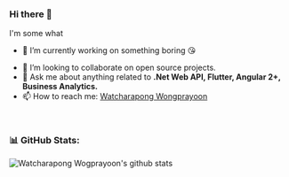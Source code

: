 ### Hi there 👋

<!--
**Wongprayoon/Wongprayoon** is a ✨ _special_ ✨ repository because its `README.md` (this file) appears on your GitHub profile.
-->

I'm some what
- 🔭 I’m currently working on something boring 😘
<!-- - 🌱 I’m currently learning ... -->
- 👯 I’m looking to collaborate on open source projects.
- 💬 Ask me about anything related to <b>.Net Web API, Flutter, Angular 2+, Business Analytics.</b>
- 📫 How to reach me: [Watcharapong Wongprayoon](mailto:wongprayoon.w@gmail.com)
<!-- - 😄 Pronouns: ... -->
<!-- - ⚡ Fun fact: ... -->

<!--
### Connect with me:

[<img align="left" alt="Watcharapong-Vongprayoon | LinkedIn" width="22px" src="https://cdn.jsdelivr.net/npm/simple-icons@v3/icons/linkedin.svg" />][linkedin]
[<img align="left" alt="Wongprayoon | GitHub" width="22px" src="https://cdn.jsdelivr.net/npm/simple-icons@v3/icons/github.svg" />][github]

<br />

### Languages and Tools:
<img align="left" alt="Android" width="26px" src="https://raw.githubusercontent.com/github/explore/80688e429a7d4ef2fca1e82350fe8e3517d3494d/topics/android/android.png" />
<img align="left" alt="Git" width="26px" src="https://raw.githubusercontent.com/github/explore/80688e429a7d4ef2fca1e82350fe8e3517d3494d/topics/git/git.png" />
<img align="left" alt="GitHub" width="26px" src="https://raw.githubusercontent.com/github/explore/78df643247d429f6cc873026c0622819ad797942/topics/github/github.png" />
<img align="left" alt="Terminal" width="26px" src="https://raw.githubusercontent.com/github/explore/80688e429a7d4ef2fca1e82350fe8e3517d3494d/topics/terminal/terminal.png" />
<img align="left" alt="Node.js" width="26px" src="https://raw.githubusercontent.com/github/explore/80688e429a7d4ef2fca1e82350fe8e3517d3494d/topics/nodejs/nodejs.png" />
<img align="left" alt="XCode" width="26px" src="https://raw.githubusercontent.com/github/explore/80688e429a7d4ef2fca1e82350fe8e3517d3494d/topics/xcode/xcode.png" />
<img align="left" alt="Visual Studio Code" width="26px" src="https://raw.githubusercontent.com/github/explore/80688e429a7d4ef2fca1e82350fe8e3517d3494d/topics/visual-studio-code/visual-studio-code.png" />
<img align="left" alt="AWS" width="26px" src="https://raw.githubusercontent.com/github/explore/80688e429a7d4ef2fca1e82350fe8e3517d3494d/topics/aws/aws.png" />

<br />
-->
<br />

### 📊 GitHub Stats:
![Watcharapong Wogprayoon's github stats](https://github-readme-stats.vercel.app/api?username=wongprayoon&show_icons=true&theme=dracula&count_private=true&include_all_commits=true&hide=contribs,issues,stars)
